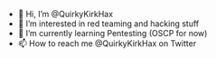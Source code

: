 - 👋 Hi, I’m @QuirkyKirkHax
- 👀 I’m interested in red teaming and hacking stuff
- 🌱 I’m currently learning Pentesting (OSCP for now)
- 📫 How to reach me @QuirkyKirkHax on Twitter

<!---
QuirkyKirkHax/QuirkyKirkHax is a ✨ special ✨ repository because its `README.md` (this file) appears on your GitHub profile.
You can click the Preview link to take a look at your changes.
--->
